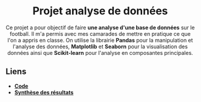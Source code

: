 <h1 align="center">Projet analyse de données</h1>

<p align="center">
Ce projet a pour objectif de faire <b>une analyse d'une base de données</b> sur le football. Il m'a permis avec mes camarades de mettre en pratique ce que l'on a appris en classe. On utilise la librairie <b>Pandas</b> pour la manipulation et l'analyse des données, <b>Matplotlib</b> et <b>Seaborn</b> pour la visualisation des données ainsi que <b>Scikit-learn</b> pour l'analyse en composantes principales. <p/>

## Liens 

*  [**Code**](https://github.com/marcberret/analyse_donnees_football/blob/main/main.ipynb)
* [**Synthèse des résultats**](https://github.com/marcberret/projet_analyse_donnees_football/blob/main/rapport.pdf)

